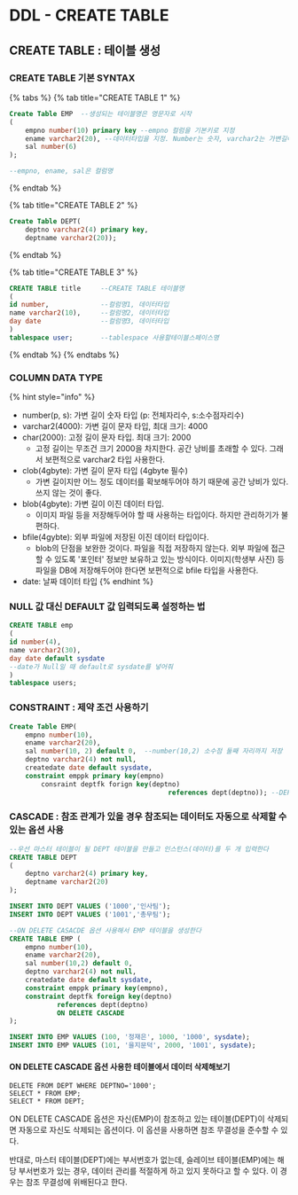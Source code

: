 # DDL - CREATE TABLE

## CREATE TABLE : 테이블 생성 

### CREATE TABLE 기본 SYNTAX  

{% tabs %}
{% tab title="CREATE TABLE 1" %}
```sql
Create Table EMP  --생성되는 테이블명은 영문자로 시작 
( 
	empno number(10) primary key --empno 컬럼을 기본키로 지정 
	ename varchar2(20), --데이터타입을 지정. Number는 숫자, varchar2는 가변길이 문자 
	sal number(6)
); 

--empno, ename, sal은 컬럼명 


```
{% endtab %}

{% tab title="CREATE TABLE 2" %}
```sql
Create Table DEPT( 
    deptno varchar2(4) primary key, 
    deptname varchar2(20));
```
{% endtab %}

{% tab title="CREATE TABLE 3" %}
```sql
CREATE TABLE title     --CREATE TABLE 테이블명
(
id number,             --컬럼명1, 데이터타입
name varchar2(10),     --컬럼명2, 데이터타입
day date               --컬럼명3, 데이터타입 
)
tablespace user;       --tablespace 사용할테이블스페이스명
```
{% endtab %}
{% endtabs %}

### COLUMN DATA TYPE 

{% hint style="info" %}
* number\(p, s\): 가변 길이 숫자 타입 \(p: 전체자리수, s:소수점자리수\)
* varchar2\(4000\): 가변 길이 문자 타입, 최대 크기: 4000
* char\(2000\): 고정 길이 문자 타입. 최대 크기: 2000
  * 고정 길이는 무조건 크기 2000을 차지한다. 공간 낭비를 초래할 수 있다. 그래서 보편적으로 varchar2 타입 사용한다.
* clob\(4gbyte\): 가변 길이 문자 타입 \(4gbyte 필수\)
  * 가변 길이지만 어느 정도 데이터를 확보해두어야 하기 때문에 공간 낭비가 있다. 쓰지 않는 것이 좋다.
* blob\(4gbyte\): 가변 길이 이진 데이터 타입.
  * 이미지 파일 등을 저장해두어야 할 때 사용하는 타입이다. 하지만 관리하기가 불편하다.
* bfile\(4gybte\): 외부 파일에 저장된 이진 데이터 타입이다.
  * blob의 단점을 보완한 것이다. 파일을 직접 저장하지 않는다. 외부 파일에 접근할 수 있도록 '포인터' 정보만 보유하고 있는 방식이다. 이미지\(학생부 사진\) 등 파일을 DB에 저장해두어야 한다면 보편적으로 bfile 타입을 사용한다.
* date: 날짜 데이터 타입
{% endhint %}

### NULL 값 대신 DEFAULT 값 입력되도록 설정하는 법 

```sql
CREATE TABLE emp 
(
id number(4),
name varchar2(30),
day date default sysdate   
--date가 Null일 때 default로 sysdate를 넣어줘
)
tablespace users;
```

### CONSTRAINT : 제약 조건 사용하기 

```sql
Create Table EMP(
    empno number(10), 
    ename varchar2(20), 
    sal number(10, 2) default 0,  --number(10,2) 소수점 둘째 자리까지 저장 
    deptno varchar2(4) not null, 
    createdate date default sysdate, 
    constraint emppk primary key(empno)
		consraint deptfk forign key(deptno) 
										references dept(deptno)); --DEPT 테이블이 마스터 테이블이 됨 
```

### CASCADE : 참조 관계가 있을 경우 참조되는 데이터도 자동으로 삭제할 수 있는 옵션 사용

```sql
--우선 마스터 테이블이 될 DEPT 테이블을 만들고 인스턴스(데이터)를 두 개 입력한다 
CREATE TABLE DEPT 
( 
	deptno varchar2(4) primary key, 
	deptname varchar2(20)
); 

INSERT INTO DEPT VALUES ('1000','인사팀'); 
INSERT INTO DEPT VALUES ('1001','총무팀'); 	
```

```sql
--ON DELETE CASACDE 옵션 사용해서 EMP 테이블을 생성한다 
CREATE TABLE EMP (
	empno number(10), 
	ename varchar2(20), 
	sal number(10,2) default 0, 
	deptno varchar2(4) not null, 
	createdate date default sysdate,
    constraint emppk primary key(empno),
    constraint deptfk foreign key(deptno) 
            references dept(deptno)
        	ON DELETE CASCADE 
);

INSERT INTO EMP VALUES (100, '정재은', 1000, '1000', sysdate); 
INSERT INTO EMP VALUES (101, '을지문덕', 2000, '1001', sysdate);
```

#### ON DELETE CASCADE 옵션 사용한 테이블에서 데이터 삭제해보기

```text
DELETE FROM DEPT WHERE DEPTNO='1000'; 
SELECT * FROM EMP; 
SELECT * FROM DEPT; 
```

ON DELETE CASCADE 옵션은 자신\(EMP\)이 참조하고 있는 테이블\(DEPT\)이 삭제되면 자동으로 자신도 삭제되는 옵션이다. 이 옵션을 사용하면 참조 무결성을 준수할 수 있다.

반대로, 마스터 테이블\(DEPT\)에는 부서번호가 없는데, 슬레이브 테이블\(EMP\)에는 해당 부서번호가 있는 경우, 데이터 관리를 적절하게 하고 있지 못하다고 할 수 있다. 이 경우는 참조 무결성에 위배된다고 한다.

